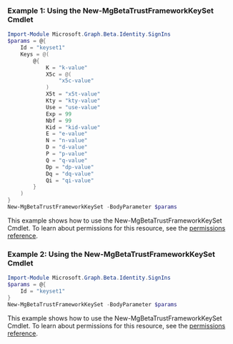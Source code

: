 ### Example 1: Using the New-MgBetaTrustFrameworkKeySet Cmdlet
```powershell
Import-Module Microsoft.Graph.Beta.Identity.SignIns
$params = @{
	Id = "keyset1"
	Keys = @(
		@{
			K = "k-value"
			X5c = @(
				"x5c-value"
			)
			X5t = "x5t-value"
			Kty = "kty-value"
			Use = "use-value"
			Exp = 99
			Nbf = 99
			Kid = "kid-value"
			E = "e-value"
			N = "n-value"
			D = "d-value"
			P = "p-value"
			Q = "q-value"
			Dp = "dp-value"
			Dq = "dq-value"
			Qi = "qi-value"
		}
	)
}
New-MgBetaTrustFrameworkKeySet -BodyParameter $params
```
This example shows how to use the New-MgBetaTrustFrameworkKeySet Cmdlet.
To learn about permissions for this resource, see the [permissions reference](/graph/permissions-reference).
### Example 2: Using the New-MgBetaTrustFrameworkKeySet Cmdlet
```powershell
Import-Module Microsoft.Graph.Beta.Identity.SignIns
$params = @{
	Id = "keyset1"
}
New-MgBetaTrustFrameworkKeySet -BodyParameter $params
```
This example shows how to use the New-MgBetaTrustFrameworkKeySet Cmdlet.
To learn about permissions for this resource, see the [permissions reference](/graph/permissions-reference).
